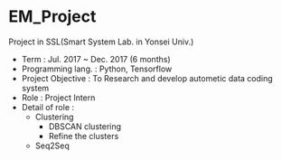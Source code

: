 # EM_Project
Project in SSL(Smart System Lab. in Yonsei Univ.)

* Term : Jul. 2017 ~ Dec. 2017 (6 months)
* Programming lang. : Python, Tensorflow
* Project Objective : To Research and develop autometic data coding system
* Role : Project Intern
* Detail of role :
  * Clustering
    * DBSCAN clustering
    * Refine the clusters
  * Seq2Seq
